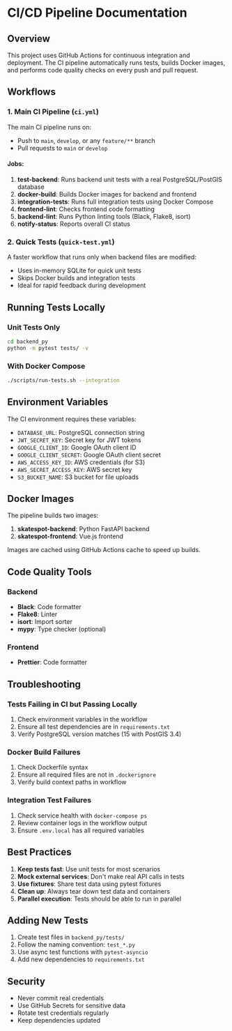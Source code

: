 # CI/CD Pipeline Documentation

## Overview

This project uses GitHub Actions for continuous integration and deployment. The CI pipeline automatically runs tests, builds Docker images, and performs code quality checks on every push and pull request.

## Workflows

### 1. Main CI Pipeline (`ci.yml`)

The main CI pipeline runs on:
- Push to `main`, `develop`, or any `feature/**` branch
- Pull requests to `main` or `develop`

#### Jobs:

1. **test-backend**: Runs backend unit tests with a real PostgreSQL/PostGIS database
2. **docker-build**: Builds Docker images for backend and frontend
3. **integration-tests**: Runs full integration tests using Docker Compose
4. **frontend-lint**: Checks frontend code formatting
5. **backend-lint**: Runs Python linting tools (Black, Flake8, isort)
6. **notify-status**: Reports overall CI status

### 2. Quick Tests (`quick-test.yml`)

A faster workflow that runs only when backend files are modified:
- Uses in-memory SQLite for quick unit tests
- Skips Docker builds and integration tests
- Ideal for rapid feedback during development

## Running Tests Locally

### Unit Tests Only
```bash
cd backend_py
python -m pytest tests/ -v
```

### With Docker Compose
```bash
./scripts/run-tests.sh --integration
```

## Environment Variables

The CI environment requires these variables:
- `DATABASE_URL`: PostgreSQL connection string
- `JWT_SECRET_KEY`: Secret key for JWT tokens
- `GOOGLE_CLIENT_ID`: Google OAuth client ID
- `GOOGLE_CLIENT_SECRET`: Google OAuth client secret
- `AWS_ACCESS_KEY_ID`: AWS credentials (for S3)
- `AWS_SECRET_ACCESS_KEY`: AWS secret key
- `S3_BUCKET_NAME`: S3 bucket for file uploads

## Docker Images

The pipeline builds two images:
1. **skatespot-backend**: Python FastAPI backend
2. **skatespot-frontend**: Vue.js frontend

Images are cached using GitHub Actions cache to speed up builds.

## Code Quality Tools

### Backend
- **Black**: Code formatter
- **Flake8**: Linter
- **isort**: Import sorter
- **mypy**: Type checker (optional)

### Frontend
- **Prettier**: Code formatter

## Troubleshooting

### Tests Failing in CI but Passing Locally

1. Check environment variables in the workflow
2. Ensure all test dependencies are in `requirements.txt`
3. Verify PostgreSQL version matches (15 with PostGIS 3.4)

### Docker Build Failures

1. Check Dockerfile syntax
2. Ensure all required files are not in `.dockerignore`
3. Verify build context paths in workflow

### Integration Test Failures

1. Check service health with `docker-compose ps`
2. Review container logs in the workflow output
3. Ensure `.env.local` has all required variables

## Best Practices

1. **Keep tests fast**: Use unit tests for most scenarios
2. **Mock external services**: Don't make real API calls in tests
3. **Use fixtures**: Share test data using pytest fixtures
4. **Clean up**: Always tear down test data and containers
5. **Parallel execution**: Tests should be able to run in parallel

## Adding New Tests

1. Create test files in `backend_py/tests/`
2. Follow the naming convention: `test_*.py`
3. Use async test functions with `pytest-asyncio`
4. Add new dependencies to `requirements.txt`

## Security

- Never commit real credentials
- Use GitHub Secrets for sensitive data
- Rotate test credentials regularly
- Keep dependencies updated